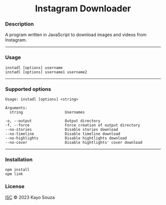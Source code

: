 <h1 align="center">Instagram Downloader</h1>

### Description
A program written in JavaScript to download images and videos from Instagram.

<hr>

### Usage

```
instadl [options] username
instadl [options] username1 username2
```

<hr>

### Supported options

```
Usage: instadl [options] <string>

Arguments:
  string                   Usernames

-o, --output               Output directory
-f, --force                Force creation of output directory
--no-stories               Disable stories download
--no-timeline              Disable timeline download
--no-highlights            Disable hightlights download
--no-cover                 Disable hightlights' cover download
```

<hr>

### Installation

```
npm install
npm link
```

### License

[ISC](LICENSE.md) © 2023 Kayo Souza
